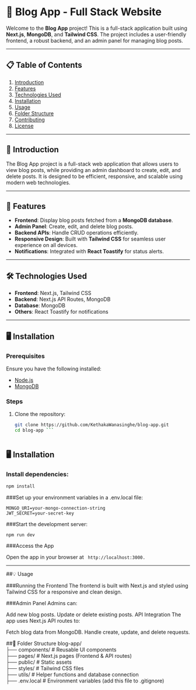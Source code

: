 # 📰 Blog App - Full Stack Website  

Welcome to the **Blog App** project! This is a full-stack application built using **Next.js**, **MongoDB**, and **Tailwind CSS**. The project includes a user-friendly frontend, a robust backend, and an admin panel for managing blog posts.

---

## 📋 Table of Contents  
1. [Introduction](#-introduction)  
2. [Features](#-features)  
3. [Technologies Used](#-technologies-used)  
4. [Installation](#-installation)  
5. [Usage](#-usage)  
6. [Folder Structure](#-folder-structure)  
7. [Contributing](#-contributing)  
8. [License](#-license)  

---

## 🌟 Introduction  
The Blog App project is a full-stack web application that allows users to view blog posts, while providing an admin dashboard to create, edit, and delete posts. It is designed to be efficient, responsive, and scalable using modern web technologies.

---

## 🚀 Features  
- **Frontend**: Display blog posts fetched from a **MongoDB database**.  
- **Admin Panel**: Create, edit, and delete blog posts.  
- **Backend APIs**: Handle CRUD operations efficiently.  
- **Responsive Design**: Built with **Tailwind CSS** for seamless user experience on all devices.  
- **Notifications**: Integrated with **React Toastify** for status alerts.  

---

## 🛠 Technologies Used  
- **Frontend**: Next.js, Tailwind CSS  
- **Backend**: Next.js API Routes, MongoDB  
- **Database**: MongoDB  
- **Others**: React Toastify for notifications  

---

## 🖥 Installation  

### Prerequisites  
Ensure you have the following installed:  
- [Node.js](https://nodejs.org/)  
- [MongoDB](https://www.mongodb.com/)  

### Steps  
1. Clone the repository:  
   ```bash  
   git clone https://github.com/KethakaWanasinghe/blog-app.git  
   cd blog-app ```
  
## 🖥 Installation  

### Install dependencies:
```bash
npm install  
```
###Set up your environment variables in a .env.local file:
```
MONGO_URI=your-mongo-connection-string  
JWT_SECRET=your-secret-key  
```
###Start the development server:
```
npm run dev  
```
###Access the App

Open the app in your browser at ``` http://localhost:3000.```


----

##💡 Usage

###Running the Frontend
The frontend is built with Next.js and styled using Tailwind CSS for a responsive and clean design.

###Admin Panel
Admins can:

Add new blog posts.
Update or delete existing posts.
API Integration
The app uses Next.js API routes to:

Fetch blog data from MongoDB.
Handle create, update, and delete requests.

##📂 Folder Structure
blog-app/  
├── components/       # Reusable UI components  
├── pages/            # Next.js pages (Frontend & API routes)  
├── public/           # Static assets  
├── styles/           # Tailwind CSS files  
├── utils/            # Helper functions and database connection  
├── .env.local        # Environment variables (add this file to .gitignore)  







